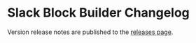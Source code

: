 # Slack Block Builder Changelog

Version release notes are published to the [releases page](https://github.com/raycharius/slack-block-builder/releases).

